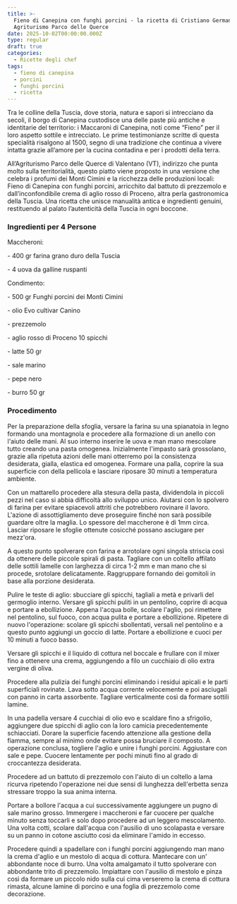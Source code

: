 ```yaml
---
title: >-
  Fieno di Canepina con funghi porcini - la ricetta di Cristiano Germani chef di
  Agriturismo Parco delle Querce
date: 2025-10-02T00:00:00.000Z
type: regular
draft: true
categories:
  - Ricette degli chef
tags:
  - fieno di canepina
  - porcini
  - funghi porcini
  - ricetta
---
```


Tra le colline della Tuscia, dove storia, natura e sapori si intrecciano da secoli, il borgo di Canepina custodisce una delle paste più antiche e identitarie del territorio: i Maccaroni di Canepina, noti come “Fieno” per il loro aspetto sottile e intrecciato. Le prime testimonianze scritte di questa specialità risalgono al 1500, segno di una tradizione che continua a vivere intatta grazie all’amore per la cucina contadina e per i prodotti della terra.

All’Agriturismo Parco delle Querce di Valentano (VT), indirizzo che punta molto sulla territorialità, questo piatto viene proposto in una versione che celebra i profumi dei Monti Cimini e la ricchezza delle produzioni locali: Fieno di Canepina con funghi porcini, arricchito dal battuto di prezzemolo e dall’inconfondibile crema di aglio rosso di Proceno, altra perla gastronomica della Tuscia. Una ricetta che unisce manualità antica e ingredienti genuini, restituendo al palato l’autenticità della Tuscia in ogni boccone.

### Ingredienti per 4 Persone 

Maccheroni:

\- 400 gr farina grano duro della Tuscia 

\- 4 uova da galline ruspanti 

Condimento: 

\- 500 gr Funghi porcini dei Monti Cimini 

\- olio Evo cultivar Canino

\- prezzemolo 

\- aglio rosso di Proceno 10 spicchi

\- latte 50 gr

\- sale marino

\- pepe nero

\- burro 50 gr

### Procedimento

Per la preparazione della sfoglia, versare la farina su una spianatoia in legno formando una montagnola e procedere alla formazione di un anello con l'aiuto delle mani. Al suo interno inserire le uova e man mano mescolare tutto creando una pasta omogenea. Inizialmente l'impasto sarà grossolano, grazie alla ripetuta azioni delle mani otterremo poi la consistenza desiderata, gialla, elastica ed omogenea.  Formare una palla, coprire la sua superficie con della pellicola e lasciare riposare 30 minuti a temperatura ambiente. 

Con un mattarello procedere alla stesura della pasta, dividendola in piccoli pezzi nel caso si abbia difficoltà allo sviluppo unico. Aiutarsi con lo spolvero di farina per evitare spiacevoli attriti che potrebbero rovinare il lavoro. L'azione di assottigliamento deve proseguire finché non sarà possibile guardare oltre la maglia. Lo spessore del maccherone è di 1mm circa. Lasciar riposare le sfoglie ottenute cosicché possano asciugare per mezz'ora. 

A questo punto spolverare con farina e arrotolare ogni singola striscia così da ottenere delle piccole spirali di pasta. Tagliare con un coltello affilato delle sottili lamelle con larghezza di circa 1-2 mm e man mano che si procede, srotolare delicatamente. Raggruppare fornando dei gomitoli in base alla porzione desiderata.

Pulire le teste di aglio: sbucciare gli spicchi, tagliali a metà e privarli del germoglio interno. Versare gli spicchi puliti in un pentolino, coprire di acqua e portare a ebollizione. Appena l'acqua bolle, scolare l'aglio, poi rimettere nel pentolino, sul fuoco, con acqua pulita e portare a ebollizione. Ripetere di nuovo l'operazione: scolare gli spicchi sbollentati, versali nel pentolino e a questo punto aggiungi un goccio di latte. Portare a ebollizione e cuoci per 10 minuti a fuoco basso.

Versare gli spicchi e il liquido di cottura nel boccale e frullare con il mixer fino a ottenere una crema, aggiungendo a filo un cucchiaio di olio extra vergine di oliva.

Procedere alla pulizia dei funghi porcini eliminando i residui apicali e le parti superficiali rovinate. Lava sotto acqua corrente velocemente e poi asciugali con panno in carta assorbente.  Tagliare verticalmente così da formare sottili lamine.

In una padella versare 4 cucchiai di olio evo e scaldare fino a sfrigolio, aggiungere due spicchi di aglio con la loro camicia precedentemente schiacciati. Dorare la superficie facendo attenzione alla gestione della fiamma, sempre al minimo onde evitare possa bruciare il composto. A operazione conclusa, togliere l'aglio e unire i funghi porcini. Aggiustare con sale e pepe. Cuocere lentamente per pochi minuti fino al grado di croccantezza desiderata. 

Procedere ad un battuto di prezzemolo con l'aiuto di un coltello a lama ricurva ripetendo l'operazione nei due sensi di lunghezza dell'erbetta senza stressare troppo la sua anima interna.

Portare a bollore l'acqua a cui successivamente aggiungere un pugno di sale marino grosso. Immergere i maccheroni e far cuocere per qualche minuto senza toccarli e solo dopo procedere ad un leggero mescolamento. Una volta cotti, scolare dall'acqua con l'ausilio di uno scolapasta e versare su un panno in cotone asciutto cosi da eliminare l'amido in eccesso. 

Procedere quindi a spadellare con i funghi porcini aggiungendo man mano la crema d'aglio e un mestolo di acqua di cottura. Mantecare con un' abbondante noce di burro.  Una volta amalgamato il tutto spolverare con abbondante trito di prezzemolo.  Impiattare con l'ausilio di mestolo e pinza così da formare un piccolo nido sulla cui cima verseremo la crema di cottura rimasta, alcune lamine di porcino e una foglia di prezzemolo come decorazione.
